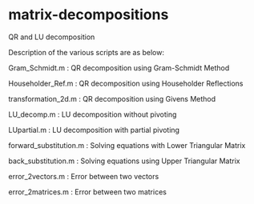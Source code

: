 # matrix-decompositions
QR and LU decomposition

Description of the various scripts are as below:

Gram_Schmidt.m : QR decomposition using Gram-Schmidt Method

Householder_Ref.m : QR decomposition using Householder Reflections

transformation_2d.m : QR decomposition using Givens Method

LU_decomp.m : LU decomposition without pivoting

LUpartial.m : LU decomposition with partial pivoting

forward_substitution.m : Solving equations with Lower Triangular Matrix

back_substitution.m : Solving equations using Upper Triangular Matrix

error_2vectors.m : Error between two vectors

error_2matrices.m : Error between two matrices
